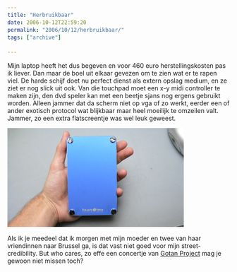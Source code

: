 ```yaml
---
title: "Herbruikbaar"
date: 2006-10-12T22:59:20
permalink: "2006/10/12/herbruikbaar/"
tags: ["archive"]

---
```

Mijn laptop heeft het dus begeven en voor 460 euro herstellingskosten pas ik liever. Dan maar de boel uit elkaar gevezen om te zien wat er te rapen viel. De harde schijf doet nu perfect dienst als extern opslag medium, en ze ziet er nog slick uit ook. Van die touchpad moet een x-y midi controller te maken zijn, den dvd speler kan met een beetje sjans nog ergens gebruikt worden. Alleen jammer dat da scherm niet op vga of zo werkt, eerder een of ander exotisch protocol wat blijkbaar maar heel moeilijk te omzeilen valt. Jammer, zo een extra flatscreentje was wel leuk geweest.

![externe hd](/images/blog/2006/10/externehd.jpg)

Als ik je meedeel dat ik morgen met mijn moeder en twee van haar vriendinnen naar Brussel ga, is dat vast niet goed voor mijn street-credibility. But who cares, zo effe een concertje van [Gotan Project](http://www.gotanproject.com/ "http://www.gotanproject.com/") mag je gewoon niet missen toch?
